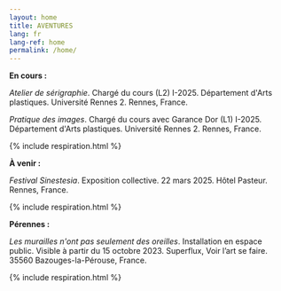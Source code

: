 ```yaml
---
layout: home
title: AVENTURES
lang: fr
lang-ref: home
permalink: /home/
---
```


**En cours :**

*Atelier de sérigraphie*. Chargé du cours (L2) I-2025. Département d'Arts plastiques. Université Rennes 2. Rennes, France.

*Pratique des images*. Chargé du cours avec Garance Dor (L1) I-2025. Département d'Arts plastiques. Université Rennes 2. Rennes, France.

{% include respiration.html %}

**À venir :**

*Festival Sinestesia*. Exposition collective. 22 mars 2025. Hôtel Pasteur. Rennes, France.

{% include respiration.html %}

**Pérennes :**

*Les murailles n'ont pas seulement des oreilles*. Installation en espace public. Visible à partir du 15 octobre 2023. Superflux, Voir l’art se faire. 35560 Bazouges-la-Pérouse, France.

{% include respiration.html %}
